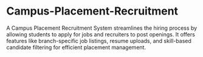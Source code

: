 # Campus-Placement-Recruitment
A Campus Placement Recruitment System streamlines the hiring process by allowing students to apply for jobs and recruiters to post openings. It offers features like branch-specific job listings, resume uploads, and skill-based candidate filtering for efficient placement management.
